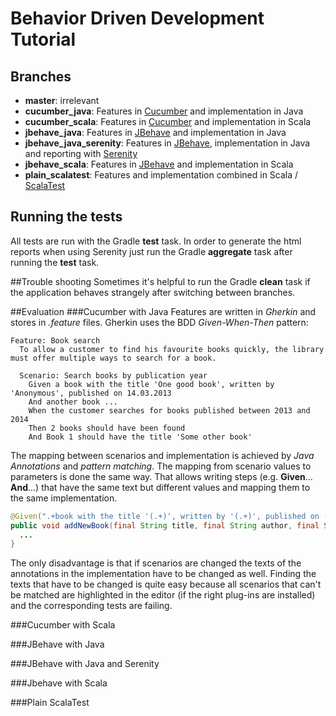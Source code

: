 # Behavior Driven Development Tutorial
## Branches
- __master__: irrelevant
- __cucumber_java__: Features in [Cucumber](https://cucumber.io/) and implementation in Java
- __cucumber_scala__: Features in [Cucumber](https://cucumber.io/) and implementation in Scala
- __jbehave_java__: Features in [JBehave](http://jbehave.org/) and implementation in Java
- __jbehave_java_serenity__: Features in [JBehave](http://jbehave.org/), implementation in Java and reporting with [Serenity](http://www.thucydides.info/docs/serenity/)
- __jbehave_scala__: Features in [JBehave](http://jbehave.org/) and implementation in Scala
- __plain_scalatest__: Features and implementation combined in Scala / [ScalaTest](http://www.scalatest.org/)

## Running the tests
All tests are run with the Gradle __test__ task. In order to generate the html reports when using Serenity just run the Gradle __aggregate__ task after running the __test__ task.

##Trouble shooting
Sometimes it's helpful to run the Gradle __clean__ task if the application behaves strangely after switching between branches.

##Evaluation
###Cucumber with Java
Features are written in *Gherkin* and stores in *.feature* files. Gherkin uses the BDD *Given-When-Then* pattern:

```
Feature: Book search
  To allow a customer to find his favourite books quickly, the library must offer multiple ways to search for a book.

  Scenario: Search books by publication year
    Given a book with the title 'One good book', written by 'Anonymous', published on 14.03.2013
    And another book ...
    When the customer searches for books published between 2013 and 2014
    Then 2 books should have been found
    And Book 1 should have the title 'Some other book'
```
The mapping between scenarios and implementation is achieved by *Java Annotations* and *pattern matching*. The mapping from scenario values to parameters is done the same way. That allows writing steps (e.g. __Given__... __And__...) that have the same text but different values and mapping them to the same implementation.
```java
@Given(".+book with the title '(.+)', written by '(.+)', published on (.+)")
public void addNewBook(final String title, final String author, final String published) {
  ...
}
```
The only disadvantage is that if scenarios are changed the texts of the annotations in the implementation have to be changed as well. Finding the texts that have to be changed is quite easy because all scenarios that can't be matched are highlighted in the editor (if the right plug-ins are installed) and the corresponding tests are failing.

###Cucumber with Scala


###JBehave with Java


###JBehave with Java and Serenity


###Jbehave with Scala


###Plain ScalaTest